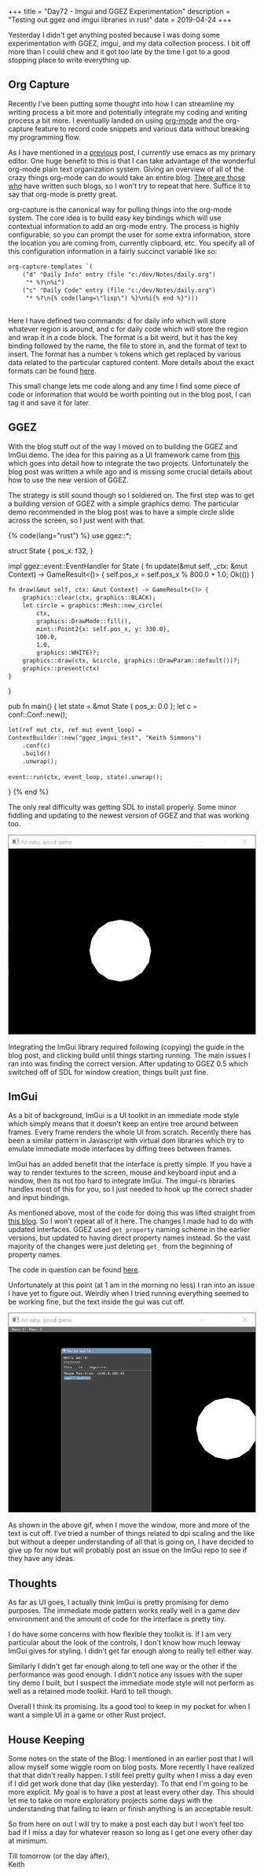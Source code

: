 +++
title = "Day72 - Imgui and GGEZ Experimentation"
description = "Testing out ggez and imgui libraries in rust"
date = 2019-04-24
+++

Yesterday I didn't get anything posted because I was doing some experimentation
with GGEZ, imgui, and my data collection process. I bit off more than I could
chew and it got too late by the time I got to a good stopping place to write
everything up.

## Org Capture

Recently I've been putting some thought into how I can streamline my writing
process a bit more and potentially integrate my coding and writing process a bit
more. I eventually landed on using [org-mode](https://orgmode.org/) and the
org-capture feature to record code snippets and various data without breaking my
programming flow.

As I have mentioned in a
[previous](http://02credits.com/blog/day64-spacemacs-chrome-debugging/) post, I
*currently* use emacs as my primary editor. One huge benefit to this is that I
can take advantage of the wonderful org-mode plain text organization system.
Giving an overview of all of the crazy things org-mode can do would take an
entire blog. [There are those who](https://sachachua.com/blog/) have written
such blogs, so I won't try to repeat that here. Suffice it to say that org-mode
is pretty great.

org-capture is the canonical way for pulling things into the org-mode system.
The core idea is to build easy key bindings which will use contextual
information to add an org-mode entry. The process is highly configurable, so you
can prompt the user for some extra information, store the location you are
coming from, currently clipboard, etc. You specify all of this configuration
information in a fairly succinct variable like so:

<pre>
<code class="language-lisp">org-capture-templates `(
    ("d" "Daily Info" entry (file "c:/dev/Notes/daily.org")
     "* %?\n%i")
    ("c" "Daily Code" entry (file "c:/dev/Notes/daily.org")
     "* %?\n{% code(lang=\"lisp\") %}\n%i{% end %}")))
</code>
</pre>

Here I have defined two commands: d for daily info which will store whatever
region is around, and c for daily code which will store the region and wrap it
in a code block. The format is a bit weird, but it has the key binding followed
by the name, the file to store in, and the format of text to insert. The format
has a number `%` tokens which get replaced by various data related to the
particular captured content. More details about the exact formats can be found
[here](https://orgmode.org/manual/Template-expansion.html#Template-expansion).

This small change lets me code along and any time I find some piece of code or
information that would be worth pointing out in the blog post, I can tag it and
save it for later.

## GGEZ

With the blog stuff out of the way I moved on to building the GGEZ and ImGui
demo. The idea for this pairing as a UI framework came from
[this](https://iolivia.me/posts/imgui-ggez/) which goes into detail how to
integrate the two projects. Unfortunately the blog post was written a while ago
and is missing some crucial details about how to use the new version of GGEZ.

The strategy is still sound though so I soldiered on. The first step was to get
a building version of GGEZ with a simple graphics demo. The particular demo
recommended in the blog post was to have a simple circle slide across the
screen, so I just went with that.

{% code(lang="rust") %}
use ggez::*;

struct State {
    pos_x: f32,
}

impl ggez::event::EventHandler for State {
    fn update(&mut self, _ctx: &mut Context) -> GameResult<()> {
        self.pos_x = self.pos_x % 800.0 + 1.0;
        Ok(())
    }

    fn draw(&mut self, ctx: &mut Context) -> GameResult<()> {
        graphics::clear(ctx, graphics::BLACK);
        let circle = graphics::Mesh::new_circle(
            ctx,
            graphics::DrawMode::fill(),
            mint::Point2{x: self.pos_x, y: 330.0},
            100.0,
            1.0,
            graphics::WHITE)?;
        graphics::draw(ctx, &circle, graphics::DrawParam::default())?;
        graphics::present(ctx)
    }
}

pub fn main() {
    let state = &mut State { pos_x: 0.0 };
    let c = conf::Conf::new();

    let(ref mut ctx, ref mut event_loop) = ContextBuilder::new("ggez_imgui_test", "Keith Simmons")
        .conf(c)
        .build()
        .unwrap();

    event::run(ctx, event_loop, state).unwrap();
}
{% end %}

The only real difficulty was getting SDL to install properly. Some minor
fiddling and updating to the newest version of GGEZ and that was working too.

![GGEZ Demo](GGEZDemo.gif)

Integrating the ImGui library required following (copying) the guide in the blog
post, and clicking build until things starting running. The main issues I ran
into was finding the correct version. After updating to GGEZ 0.5 which switched
off of SDL for window creation, things built just fine.

## ImGui

As a bit of background, ImGui is a UI toolkit in an immediate mode style which
simply means that it doesn't keep an entire tree around between frames. Every
frame renders the whole UI from scratch. Recently there has been a similar
pattern in Javascript with virtual dom libraries which try to emulate immediate
mode interfaces by diffing trees between frames.

ImGui has an added benefit that the interface is pretty simple. If you have a
way to render textures to the screen, mouse and keyboard input and a window,
then its not too hard to integrate ImGui. The imgui-rs libraries handles most of
this for you, so I just needed to hook up the correct shader and input bindings.

As mentioned above, most of the code for doing this was lifted straight from
[this blog](https://iolivia.me/posts/imgui-ggez/). So I won't repeat all of it
here. The changes I made had to do with updated interfaces. GGEZ used
`get_property` naming scheme in the earlier versions, but updated to having
direct property names instead. So the vast majority of the changes were just
deleting `get_` from the beginning of property names.

The code in question can be found
[here](https://github.com/Kethku/GGEZ_ImGui_Test/blob/401d1360f0b53d3dd8b880b00d4cf3e2766800b4/src/imgui_wrapper.rs).

Unfortunately at this point (at 1 am in the morning no less) I ran into an issue
I have yet to figure out. Weirdly when I tried running everything seemed to be
working fine, but the text inside the gui was cut off. 

![ImGui Error](ImguiError.gif)

As shown in the above gif, when I move the window, more and more of the text is
cut off. I've tried a number of things related to dpi scaling and the like but
without a deeper understanding of all that is going on, I have decided to give
up for now but will probably post an issue on the ImGui repo to see if they have
any ideas.

## Thoughts

As far as UI goes, I actually think ImGui is pretty promising for demo purposes.
The immediate mode pattern works really well in a game dev environment and the
amount of code for the interface is pretty tiny.

I do have some concerns with how flexible they toolkit is. If I am very
particular about the look of the controls, I don't know how much leeway ImGui
gives for styling. I didn't get far enough along to really tell either way.

Similarly I didn't get far enough along to tell one way or the other if the
performance was good enough. I didn't notice any issues with the super tiny demo
I built, but I suspect the immediate mode style will not perform as well as a
retained mode toolkit. Hard to tell though.

Overall I think its promising. Its a good tool to keep in my pocket for when I
want a simple UI in a game or other Rust project.

## House Keeping

Some notes on the state of the Blog: I mentioned in an earlier post that I will
allow myself some wiggle room on blog posts. More recently I have realized that
that didn't really happen. I still feel pretty guilty when I miss a day even if
I did get work done that day (like yesterday). To that end I'm going to be more
explicit. My goal is to have a post at least every other day. This should let me
to take on more exploratory projects some days with the understanding that
failing to learn or finish anything is an acceptable result. 

So from here on out I will try to make a post each day but I won't feel too bad
if I miss a day for whatever reason so long as I get one every other day at
minimum.

Till tomorrow (or the day after),  
Keith

